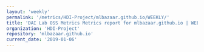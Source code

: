 ```yaml
---
layout: 'weekly'
permalink: '/metrics/HDI-Project/mlbazaar.github.io/WEEKLY/'
title: 'DAI Lab OSS Metrics Metrics report for mlbazaar.github.io | WEEKLY-REPORT-2019-01-06'
organization: 'HDI-Project'
repository: 'mlbazaar.github.io'
current_date: '2019-01-06'
---
```

